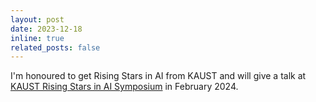```yaml
---
layout: post
date: 2023-12-18
inline: true
related_posts: false
---
```


I'm honoured to get Rising Stars in AI from KAUST and will give a talk at [KAUST Rising Stars in AI Symposium](https://cemse.kaust.edu.sa/ai/aii-symp-2024) in February 2024.
